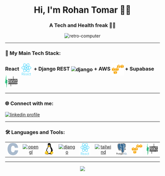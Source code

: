 <h1 align="center">Hi, I'm Rohan Tomar 👨‍💻</h1>
<h3 align="center">A Tech and Health freak 🧠💪</h3>

<div align="center">
  <img src="https://i.gifer.com/origin/29/29a5686d4b9d7b51813f2324fba47b29.gif" width="200px" alt="retro-computer" />
</div>

---

### 🚀 My Main Tech Stack:

<h3 align="left">
React 
<img src="https://raw.githubusercontent.com/devicons/devicon/master/icons/react/react-original-wordmark.svg" alt="react" width="40" height="40" align="center"/>
+
Django REST 
<img src="https://cdn.worldvectorlogo.com/logos/django.svg" alt="django" width="40" height="40" align="center"/>
+
AWS 
<img src="https://raw.githubusercontent.com/devicons/devicon/master/icons/amazonwebservices/amazonwebservices-original.svg" alt="aws" width="40" height="40" align="center"/>
+
Supabase 
<img src="https://raw.githubusercontent.com/supabase/supabase/master/web/static/supabase-light.svg" alt="supabase" width="40" height="40" align="center"/>
</h3>

---

### 🌐 Connect with me:

<p align="left">
  <a href="https://linkedin.com/in/rohan-tomar17/" target="blank">
    <img align="center" src="https://raw.githubusercontent.com/rahuldkjain/github-profile-readme-generator/master/src/images/icons/Social/linked-in-alt.svg" alt="linkedin profile" height="30" width="40" />
  </a>
</p>

---

### 🛠️ Languages and Tools:

<p align="center">
  <table>
    <tr>
      <td align="center" width="60">
        <a href="https://www.w3schools.com/c/" target="_blank">
          <img src="https://raw.githubusercontent.com/devicons/devicon/master/icons/c/c-original.svg" alt="c" width="40" height="40"/>
        </a>
      </td>
      <td align="center" width="60">
        <a href="https://www.opengl.org/" target="_blank">
          <img src="https://upload.wikimedia.org/wikipedia/commons/8/88/OpenGL_Logo.svg" alt="opengl" width="40" height="40"/>
        </a>
      </td>
      <td align="center" width="60">
        <a href="https://www.linux.org/" target="_blank">
          <img src="https://raw.githubusercontent.com/devicons/devicon/master/icons/linux/linux-original.svg" alt="linux" width="40" height="40"/>
        </a>
      </td>
      <td align="center" width="60">
        <a href="https://www.djangoproject.com/" target="_blank">
          <img src="https://cdn.worldvectorlogo.com/logos/django.svg" alt="django" width="40" height="40"/>
        </a>
      </td>
      <td align="center" width="60">
        <a href="https://reactjs.org/" target="_blank">
          <img src="https://raw.githubusercontent.com/devicons/devicon/master/icons/react/react-original-wordmark.svg" alt="react" width="40" height="40"/>
        </a>
      </td>
      <td align="center" width="60">
        <a href="https://tailwindcss.com/" target="_blank">
          <img src="https://www.vectorlogo.zone/logos/tailwindcss/tailwindcss-icon.svg" alt="tailwind" width="40" height="40"/>
        </a>
      </td>
      <td align="center" width="60">
        <a href="https://www.postgresql.org" target="_blank">
          <img src="https://raw.githubusercontent.com/devicons/devicon/master/icons/postgresql/postgresql-original-wordmark.svg" alt="postgresql" width="40" height="40"/>
        </a>
      </td>
      <td align="center" width="60">
        <a href="https://aws.amazon.com/" target="_blank">
          <img src="https://raw.githubusercontent.com/devicons/devicon/master/icons/amazonwebservices/amazonwebservices-original.svg" alt="aws" width="40" height="40"/>
        </a>
      </td>
      <td align="center" width="60">
        <a href="https://supabase.com/" target="_blank">
          <img src="https://raw.githubusercontent.com/supabase/supabase/master/web/static/supabase-light.svg" alt="supabase" width="40" height="40"/>
        </a>
      </td>
    </tr>
  </table>
</p>

---

<p align="center">
  <img src="https://capsule-render.vercel.app/api?type=waving&color=0:202020,100:000000&height=120&section=footer" />
</p>
